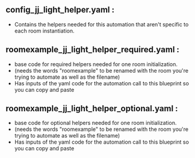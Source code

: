 ## config_jj_light_helper.yaml :
- Contains the helpers needed for this automation that aren't specific to each room instantiation.

## roomexample_jj_light_helper_required.yaml :
- base code for required helpers needed for one room initialization.
- (needs the words "roomexample" to be renamed with the room you're trying to automate as well as the filename)
- Has inputs of the yaml code for the automation call to this blueprint so you can copy and paste

## roomexample_jj_light_helper_optional.yaml :
- base code for optional helpers needed for one room initialization.
- (needs the words "roomexample" to be renamed with the room you're trying to automate as well as the filename)
- Has inputs of the yaml code for the automation call to this blueprint so you can copy and paste
